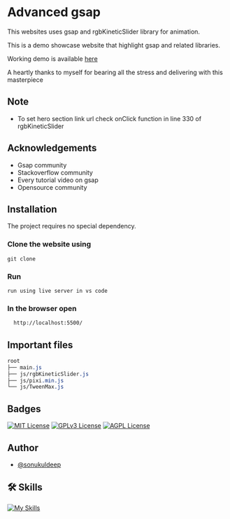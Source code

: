 
# Advanced gsap

This websites uses gsap and rgbKineticSlider library for animation.

This is a demo showcase website that highlight gsap and related libraries. 

Working demo is available [here](https://weirdgames.netlify.app/)

A heartly thanks to myself for bearing all the stress and delivering with this masterpiece

## Note
- To set hero section link url check onClick function in line 330 of rgbKineticSlider

## Acknowledgements
 - Gsap community
 - Stackoverflow community
 - Every tutorial video on gsap
 - Opensource community


## Installation

The project requires no special dependency.

### Clone the website using
```npm
git clone 
```

### Run
```text
run using live server in vs code
```

### In the browser open

```bash
  http://localhost:5500/
```

## Important files
```css
root
├── main.js
├── js/rgbKineticSlider.js
├── js/pixi.min.js
└── js/TweenMax.js
```

## Badges

[![MIT License](https://img.shields.io/badge/License-MIT-green.svg)](https://choosealicense.com/licenses/mit/) 
[![GPLv3 License](https://img.shields.io/badge/License-GPL%20v3-yellow.svg)](https://opensource.org/licenses/)
[![AGPL License](https://img.shields.io/badge/license-AGPL-blue.svg)](http://www.gnu.org/licenses/agpl-3.0)


## Author
- [@sonukuldeep](https://www.github.com/sonukuldeep)


## 🛠 Skills

[![My Skills](https://skillicons.dev/icons?i=js,ts,html,css,tailwind,sass,nodejs,react,nextjs,svelte,vue,flask,rust,python,php,solidity,mongodb,mysql,prisma,figma,threejs,unity,godot,dart,flutter)](https://github.com/sonukuldeep)